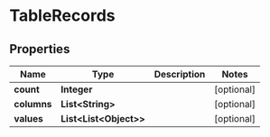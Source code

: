 

# TableRecords


## Properties

| Name | Type | Description | Notes |
|------------ | ------------- | ------------- | -------------|
|**count** | **Integer** |  |  [optional] |
|**columns** | **List&lt;String&gt;** |  |  [optional] |
|**values** | **List&lt;List&lt;Object&gt;&gt;** |  |  [optional] |



